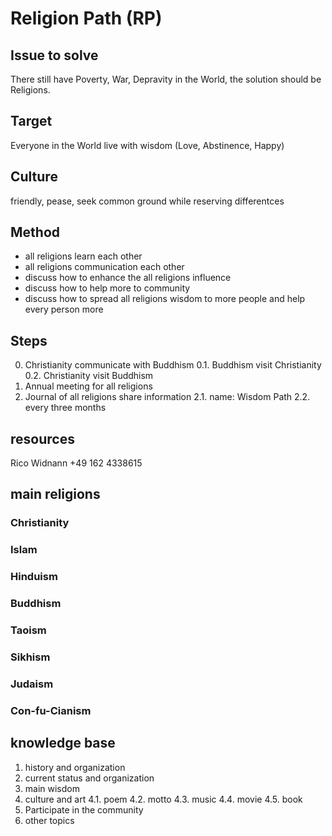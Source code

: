 # Religion Path (RP)

## Issue to solve
There still have Poverty, War, Depravity in the World, the solution should be Religions.

## Target
Everyone in the World live with wisdom (Love, Abstinence, Happy)

## Culture
friendly, pease, seek common ground while reserving differentces

## Method
- all religions learn each other
- all religions communication each other
- discuss how to enhance the all religions influence
- discuss how to help more to community 
- discuss how to spread all religions wisdom to more people and help every person more

## Steps
0. Christianity communicate with Buddhism
	0.1. Buddhism visit Christianity
	0.2. Christianity visit Buddhism
1. Annual meeting for all religions
2. Journal of all religions share information
	2.1. name: Wisdom Path
	2.2. every three months

## resources
Rico Widnann +49 162 4338615

## main religions
### Christianity
### Islam
### Hinduism
### Buddhism
### Taoism
### Sikhism
### Judaism
### Con-fu-Cianism


## knowledge base
1. history and organization
2. current status and organization
3. main wisdom
4. culture and art 
	4.1. poem
	4.2. motto
	4.3. music
	4.4. movie
	4.5. book
5. Participate in the community
6. other topics